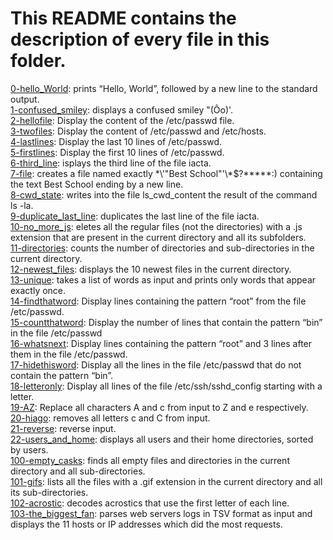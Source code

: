 # This README contains the description of every file in this folder. 
[0-hello_World](https://github.com/Mohammed-Refat-0/alx-system_engineering-devops/blob/master/0x02-shell_redirections/0-hello_world): prints “Hello, World”, followed by a new line to the standard output. \
[1-confused_smiley](https:/./github.com/Mohammed-Refat-0/alx-system_engineering-devops/blob/master/0x02-shell_redirections/1-confused_smiley): displays a confused smiley "(Ôo)'.\
[2-hellofile](https://github.com/Mohammed-Refat-0/alx-system_engineering-devops/blob/master/0x02-shell_redirections/2-hellofile): Display the content of the /etc/passwd file.\
[3-twofiles](https://github.com/Mohammed-Refat-0/alx-system_engineering-devops/blob/master/0x02-shell_redirections/3-twofiles): Display the content of /etc/passwd and /etc/hosts.\
[4-lastlines](https://github.com/Mohammed-Refat-0/alx-system_engineering-devops/blob/master/0x02-shell_redirections/4-lastlines): Display the last 10 lines of /etc/passwd. \
[5-firstlines](https://github.com/Mohammed-Refat-0/alx-system_engineering-devops/blob/master/0x02-shell_redirections/5-firstlines): Display the first 10 lines of /etc/passwd. \
[6-third_line](https://github.com/Mohammed-Refat-0/alx-system_engineering-devops/blob/master/0x02-shell_redirections/6-third_line): isplays the third line of the file iacta. \
[7-file](https://github.com/Mohammed-Refat-0/alx-system_engineering-devops/blob/master/0x02-shell_redirections/7-file): creates a file named exactly \*\\'"Best School"\'\\*$\?\*\*\*\*\*:) containing the text Best School ending by a new line.\
[8-cwd_state](https://github.com/Mohammed-Refat-0/alx-system_engineering-devops/blob/master/0x02-shell_redirections/8-cwd_state): writes into the file ls_cwd_content the result of the command ls -la.\
[9-duplicate_last_line](https://github.com/Mohammed-Refat-0/alx-system_engineering-devops/blob/master/0x02-shell_redirections/9-duplicate_last_line): duplicates the last line of the file iacta.\
[10-no_more_js](https://github.com/Mohammed-Refat-0/alx-system_engineering-devops/blob/master/0x02-shell_redirections/10-no_more_js): eletes all the regular files (not the directories) with a .js extension that are present in the current directory and all its subfolders.\
[11-directories](https://github.com/Mohammed-Refat-0/alx-system_engineering-devops/blob/master/0x02-shell_redirections/11-directories): counts the number of directories and sub-directories in the current directory.\
[12-newest_files](https://github.com/Mohammed-Refat-0/alx-system_engineering-devops/blob/master/0x02-shell_redirections/12-newest_files): displays the 10 newest files in the current directory.\
[13-unique](https://github.com/Mohammed-Refat-0/alx-system_engineering-devops/blob/master/0x02-shell_redirections/13-unique): takes a list of words as input and prints only words that appear exactly once.\
[14-findthatword](https://github.com/Mohammed-Refat-0/alx-system_engineering-devops/blob/master/0x02-shell_redirections/14-findthatword): Display lines containing the pattern “root” from the file /etc/passwd.\
[15-countthatword](https://github.com/Mohammed-Refat-0/alx-system_engineering-devops/blob/master/0x02-shell_redirections/15-countthatword): Display the number of lines that contain the pattern “bin” in the file /etc/passwd\
[16-whatsnext](https://github.com/Mohammed-Refat-0/alx-system_engineering-devops/blob/master/0x02-shell_redirections/16-whatsnext): Display lines containing the pattern “root” and 3 lines after them in the file /etc/passwd.\
[17-hidethisword](https://github.com/Mohammed-Refat-0/alx-system_engineering-devops/blob/master/0x02-shell_redirections/17-hidethisword): Display all the lines in the file /etc/passwd that do not contain the pattern “bin”.\
[18-letteronly](https://github.com/Mohammed-Refat-0/alx-system_engineering-devops/blob/master/0x02-shell_redirections/18-letteronly): Display all lines of the file /etc/ssh/sshd_config starting with a letter.\
[19-AZ](https://github.com/Mohammed-Refat-0/alx-system_engineering-devops/blob/master/0x02-shell_redirections/19-AZ): Replace all characters A and c from input to Z and e respectively.\
[20-hiago](https://github.com/Mohammed-Refat-0/alx-system_engineering-devops/blob/master/0x02-shell_redirections/20-hiago): removes all letters c and C from input.\
[21-reverse](https://github.com/Mohammed-Refat-0/alx-system_engineering-devops/blob/master/0x02-shell_redirections/21-reverse): reverse input.\
[22-users_and_home](https://github.com/Mohammed-Refat-0/alx-system_engineering-devops/blob/master/0x02-shell_redirections/22-users_and_homes): displays all users and their home directories, sorted by users.\
[100-empty_casks](https://github.com/Mohammed-Refat-0/alx-system_engineering-devops/blob/master/0x02-shell_redirections/100-empty_casks): finds all empty files and directories in the current directory and all sub-directories.\
[101-gifs](https://github.com/Mohammed-Refat-0/alx-system_engineering-devops/blob/master/0x02-shell_redirections/101-gifs): lists all the files with a .gif extension in the current directory and all its sub-directories.\
[102-acrostic](https://github.com/Mohammed-Refat-0/alx-system_engineering-devops/blob/master/0x02-shell_redirections/102-acrostic):  decodes acrostics that use the first letter of each line.\
[103-the_biggest_fan](https://github.com/Mohammed-Refat-0/alx-system_engineering-devops/blob/master/0x02-shell_redirections/103-the_biggest_fan):  parses web servers logs in TSV format as input and displays the 11 hosts or IP addresses which did the most requests.
